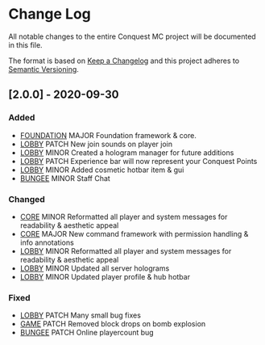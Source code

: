 
# Change Log
All notable changes to the entire Conquest MC project will be documented in this file.
 
The format is based on [Keep a Changelog](http://keepachangelog.com/)
and this project adheres to [Semantic Versioning](http://semver.org/).
 
## [2.0.0] - 2020-09-30
 
### Added
- [FOUNDATION](https://github.com/ConquestMC/foundation)
 MAJOR Foundation framework & core.
- [LOBBY](https://github.com/ConquestMC/cqmc-lobby)
 PATCH New join sounds on player join
- [LOBBY](https://github.com/ConquestMC/cqmc-lobby)
 MINOR Created a hologram manager for future additions
- [LOBBY](https://github.com/ConquestMC/cqmc-lobby)
 PATCH Experience bar will now represent your Conquest Points
- [LOBBY](https://github.com/ConquestMC/cqmc-lobby)
 MINOR Added cosmetic hotbar item & gui
- [BUNGEE](https://github.com/ConquestMC/cqmc-bungee)
 MINOR Staff Chat
### Changed
- [CORE](https://github.com/ConquestMC/cqmc-core)
 MINOR Reformatted all player and system messages for readability & aesthetic appeal
- [CORE](https://github.com/ConquestMC/cqmc-core)
 MAJOR New command framework with permission handling & info annotations
- [LOBBY](https://github.com/ConquestMC/cqmc-lobby)
 MINOR Reformatted all player and system messages for readability & aesthetic appeal
- [LOBBY](https://github.com/ConquestMC/cqmc-lobby)
 MINOR Updated all server holograms
- [LOBBY](https://github.com/ConquestMC/cqmc-lobby)
 MINOR Updated player profile & hub hotbar
 
### Fixed
- [LOBBY](https://github.com/ConquestMC/cqmc-lobby)
 PATCH Many small bug fixes
- [GAME](https://github.com/ConquestMC/cqmc-game)
 PATCH Removed block drops on bomb explosion
- [BUNGEE](https://github.com/ConquestMC/cqmc-lobby)
 PATCH Online playercount bug

